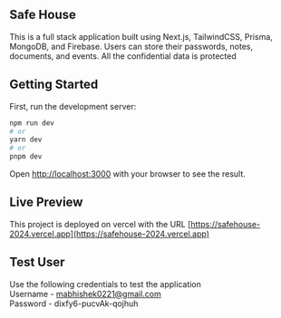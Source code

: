 ## Safe House

This is a full stack application built using Next.js, TailwindCSS, Prisma, MongoDB, and Firebase. Users can store their passwords, notes, documents, and events. All the confidential data is protected

## Getting Started

First, run the development server:

```bash
npm run dev
# or
yarn dev
# or
pnpm dev
```

Open [http://localhost:3000](http://localhost:3000) with your browser to see the result.

## Live Preview

This project is deployed on vercel with the URL [https://safehouse-2024.vercel.app](https://safehouse-2024.vercel.app)

## Test User

Use the following credentials to test the application\
Username - mabhishek0221@gmail.com\
Password - dixfy6-pucvAk-qojhuh

